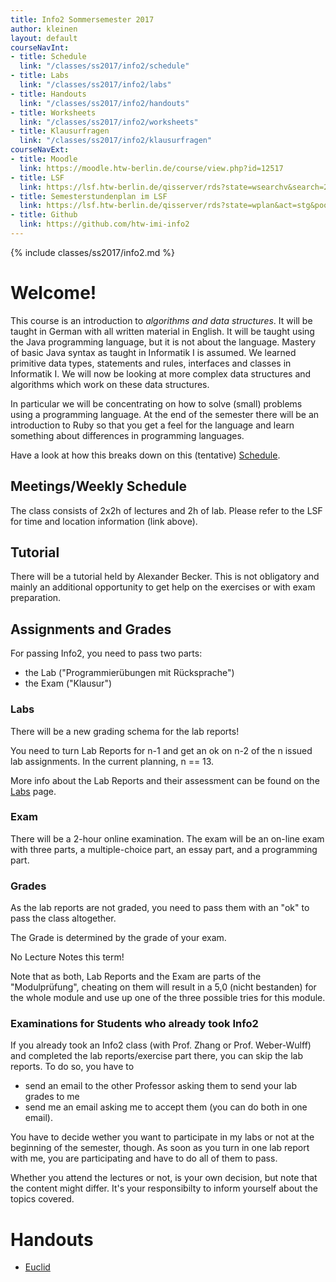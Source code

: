 ```yaml
---
title: Info2 Sommersemester 2017
author: kleinen
layout: default
courseNavInt:
- title: Schedule
  link: "/classes/ss2017/info2/schedule"
- title: Labs
  link: "/classes/ss2017/info2/labs"
- title: Handouts
  link: "/classes/ss2017/info2/handouts"
- title: Worksheets
  link: "/classes/ss2017/info2/worksheets"
- title: Klausurfragen
  link: "/classes/ss2017/info2/klausurfragen"
courseNavExt:
- title: Moodle
  link: https://moodle.htw-berlin.de/course/view.php?id=12517
- title: LSF
  link: https://lsf.htw-berlin.de/qisserver/rds?state=wsearchv&search=2&veranstaltung.veranstid=126306
- title: Semesterstundenplan im LSF
  link: https://lsf.htw-berlin.de/qisserver/rds?state=wplan&act=stg&pool=stg&show=plan&P.vx=kurz&r_zuordabstgv.semvonint=2&r_zuordabstgv.sembisint=2&missing=allTerms&k_abstgv.abstgvnr=231
- title: Github
  link: https://github.com/htw-imi-info2
---
```


{% include classes/ss2017/info2.md %}

# Welcome!

This course is an introduction to *algorithms and data structures*. It will be taught in German with all written material in English. It will be taught using the Java programming language, but it is not about the language. Mastery of basic Java syntax as taught in Informatik I is assumed. We learned primitive data types, statements and rules, interfaces and classes in Informatik I. We will now be looking at more complex data structures and algorithms which work on these data structures.

In particular we will be concentrating on how to solve (small) problems using a programming language. At the end of the semester there will be an introduction to
Ruby so that you get a feel for the language and learn something about differences in programming languages.

Have a look at how this breaks down on this (tentative) [Schedule](schedule).

## Meetings/Weekly Schedule

The class consists of 2x2h of lectures and 2h of lab. Please refer to the LSF for time and location information (link above).

## Tutorial

There will be a tutorial held by Alexander Becker. This is not obligatory and mainly an additional opportunity to get help on the exercises or with exam preparation.

## Assignments and Grades

For passing Info2, you need to pass two parts:

- the Lab ("Programmierübungen mit Rücksprache")
- the Exam ("Klausur")

### Labs
There will be a new grading schema for the lab reports!

You need to turn Lab Reports for n-1 and get an ok on n-2 of the n issued lab assignments. In the current planning, n == 13.

More info about the Lab Reports and their assessment can be found on the [Labs](labs) page.

### Exam

There will be a 2-hour online examination. The exam will be an on-line exam with three parts, a multiple-choice part, an essay part, and a programming part.

### Grades

As the lab reports are not graded, you need to pass them with an "ok" to pass the class altogether.

The Grade is determined by the grade of your exam.

No Lecture Notes this term!

Note that as both, Lab Reports and the Exam are parts of the "Modulprüfung", cheating on them will result in a 5,0 (nicht bestanden) for the whole module and use up one of the three possible tries for this module.

### Examinations for Students who already took Info2

If you already took an Info2 class (with Prof. Zhang or Prof. Weber-Wulff) and completed the lab reports/exercise part there, you can skip the lab reports. To do so, you have to
- send an email to the other Professor asking them to send your lab grades to me
- send me an email asking me to accept them (you can do both in one email).

You have to decide wether you want to participate in my labs or not at the beginning of the semester, though. As soon as you turn in one lab report with me, you are participating and have to do all of them to pass.

Whether you attend the lectures or not, is your own decision, but note that the content might differ. It's your responsibilty to inform yourself about the topics covered.

# Handouts

* [Euclid](handouts/euclid)
